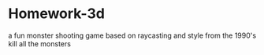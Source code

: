 # Homework-3d 
a fun monster shooting game based on raycasting and style from the 1990's 
kill all the monsters
